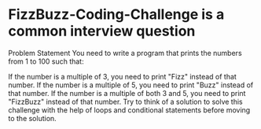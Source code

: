 # FizzBuzz-Coding-Challenge is a common interview question
Problem Statement
You need to write a program that prints the numbers from 1 to 100 such that:

If the number is a multiple of 3, you need to print "Fizz" instead of that number.
If the number is a multiple of 5, you need to print "Buzz" instead of that number.
If the number is a multiple of both 3 and 5, you need to print "FizzBuzz" instead of that number.
Try to think of a solution to solve this challenge with the help of loops and conditional statements before moving to the solution.
